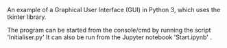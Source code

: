 An example of a Graphical User Interface (GUI) in Python 3, which uses the tkinter library.

The program can be started from the console/cmd by running the script 'Initialiser.py'
It can also be run from the Jupyter notebook 'Start.ipynb' .
